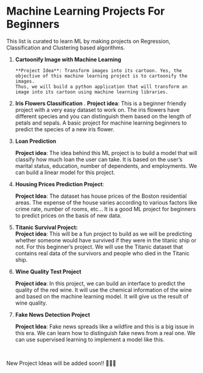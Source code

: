 # Machine Learning Projects For Beginners

This list is curated to learn ML by making projects on Regression, Classification and Clustering based algorithms.

1. **Cartoonify Image with Machine Learning**

       **Project Idea**: Transform images into its cartoon. Yes, the objective of this machine learning project is to cartoonify the images. 
       Thus, we will build a python application that will transform an image into its cartoon using machine learning libraries.

2. **Iris Flowers Classification**
.
    **Project idea**: This is a beginner friendly project with a very easy dataset to work on. The iris flowers have different species and you can distinguish them based on the length of petals and sepals.  A basic project for machine learning beginners to predict the species of a new iris flower.

3. **Loan Prediction**

    **Project idea**:  The idea behind this ML project is to build a model that will classify how much loan the user can take. 
    It is based on the user’s marital status, education, number of dependents, and employments. We can build a linear model for this project.

4. **Housing Prices Prediction Project**:

    **Project Idea**:  The dataset has house prices of the Boston residential areas.  The expense of the house varies according to various factors like crime rate, number of rooms, etc... It is a good ML project for beginners to predict prices on the basis of new data.

5. **Titanic Survival Project:** <br>
**Project idea**:  This will be a fun project to build as we will be predicting whether someone would have survived if they were in the titanic ship or not. For this beginner’s project.  We will use the Titanic dataset that contains real data of the survivors and people who died in the Titanic ship.

6. **Wine Quality Test Project**

    **Project idea**: In this project, we can build an interface to predict the quality of the red wine. It will use the chemical information of the wine and based on 
    the machine learning model.  It will give us the result of wine quality.

7. **Fake News Detection Project**

    **Project Idea**:  Fake news spreads like a wildfire and this is a big issue in this era. We can learn how to distinguish fake news from a real one. 
    We can use supervised learning to implement a model like this.

<br>

New Project Ideas will be added soon!! 🔔🔔🔔

